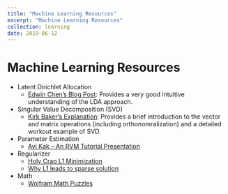 ```yaml
---
title: "Machine Learning Resources"
excerpt: "Machine Learning Resources"
collection: learning
date: 2019-06-12
---
```


Machine Learning Resources
======

- Latent Dirichlet Allocation
    - [Edwin Chen’s Blog Post](http://blog.echen.me/2011/08/22/introduction-to-latent-dirichlet-allocation/): Provides a very good intuitive understanding of the LDA approach.
- Singular Value Decomposition (SVD)
    - [Kirk Baker’s Explanation](http://www.cs.wits.ac.za/~michael/SVDTut.pdf): Provides a brief introduction to the vector and matrix operations (including orthonomralization) and a detailed workout example of SVD.
- Parameter Estimation
    - [Avi Kak – An RVM Tutorial Presentation](https://engineering.purdue.edu/kak/Trinity.pdf)
- Regularizer
    - [Holy Crap L1 Minimization](http://holycrapscience.tumblr.com/post/1241604136/holy-crap-l1-minimization)
    - [Why L1 leads to sparse solution](http://metaoptimize.com/qa/questions/7624/why-does-l1-regularization-lead-to-sparse-solutions)
- Math
    - [Wolfram Math Puzzles](http://mathworld.wolfram.com/topics/Puzzles.html)
